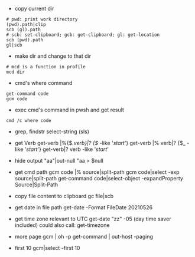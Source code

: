 * copy current dir
```
# pwd: print work directory
(pwd).path|clip
scb (gl).path 
# scb: set-clipboard; gcb: get-clipboard; gl: get-location
scb (pwd).path
gl|scb
```

* make dir and change to that dir
```
# mcd is a function in profile
mcd dir
```

* cmd's where command

```
get-command code
gcm code
```
* exec cmd's command in pwsh and get result
```
cmd /c where code
```
* grep, findstr
select-string (sls)

* get Verb
get-verb |%{$_.verb}|? {$_ -like '*start*'}
get-verb |% verb|? {$_ -like '*start*'}
get-verb|? verb -like '*start*'

* hide output
"aa"|out-null
"aa > $null

* get cmd path
gcm code |% source|split-path
gcm code|select -exp source|split-path 
get-command code|select-object -expandProperty Source|Split-Path

* copy file content to clipboard
gc file|scb

* get date in file path
get-date -Format FileDate
20210526
* get time zone relevant to UTC
get-date "zz"
-05 (day time saver included)
could also call: get-timezone 

* more page 
gcm | oh -p
get-command | out-host -paging
* first 10
gcm|select -first 10